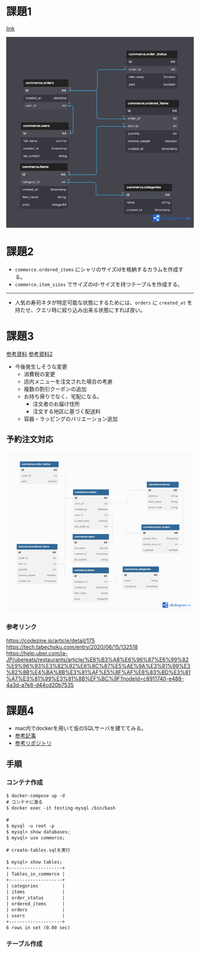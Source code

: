 # 課題1
[link](https://dbdiagram.io/d/63788278c9abfc611173cfd5)

![テーブル設計](img/pc_db-model1-lesson1.png)

# 課題2
* `commerce.ordered_items` にシャリのサイズidを格納するカラムを作成する。
* `commerce.item_sizes` でサイズのid-サイズを持つテーブルを作成する。

---
* 人気の寿司ネタが特定可能な状態にするためには、`orders` に `created_at` を持たせ、クエリ時に絞り込み出来る状態にすれば良い。

# 課題3
[参考資料](https://www.kurasushi.co.jp/takeout/)
[参考資料2](https://edokko.co.jp/mochikaeri2/index-mochikaeri2.html)

* 今後発生しそうな変更
  * 消費税の変更
  * 店内メニューを注文された場合の考慮
  * 複数の割引クーポンの追加
  * お持ち帰りでなく、宅配になる。
    * 注文者のお届け住所
    * 注文する地区に基づく配送料
  * 容器・ラッピングのバリエーション追加


## 予約注文対応
![yoyaku](./img/pc_db-model1-lesson3.png)

### 参考リンク
https://codezine.jp/article/detail/175
https://tech.tabechoku.com/entry/2020/06/15/132518
https://help.uber.com/ja-JP/ubereats/restaurants/article/%E6%B3%A8%E6%96%87%E6%99%82%E9%96%93%E3%82%92%E6%8C%87%E5%AE%9A%E3%81%99%E3%82%8B%E4%BA%8B%E3%81%AF%E5%8F%AF%E8%83%BD%E3%81%A7%E3%81%99%E3%81%8B%EF%BC%9F?nodeId=c8911740-e488-4a3d-a7e8-d44cd20b7535


# 課題4 
* mac内でdockerを用いて仮のSQLサーバを建ててみる。
* [参考記事](https://blog.interfamilia.co.jp/2022/07/06/MySQL-%E6%A4%9C%E8%A8%BC%E7%94%A8-Docker-%E7%92%B0%E5%A2%83%E3%82%92%E4%BD%BF%E3%81%A3%E3%81%A6-SQL-%E3%81%AE%E7%B7%B4%E7%BF%92%E3%82%92%E3%81%97%E3%82%88%E3%81%86/)
* [参考リポジトリ](https://github.com/interfamilia/testing-mysql-docker)

## 手順
### コンテナ作成
```
$ docker-compose up -d
# コンテナに潜る
$ docker exec -it testing-mysql /bin/bash

# 
$ mysql -u root -p
$ mysql> show databases;
$ mysql> use commerce;

# create-tables.sqlを実行

$ mysql> show tables;
+--------------------+
| Tables_in_commerce |
+--------------------+
| categories         |
| items              |
| order_status       |
| ordered_items      |
| orders             |
| users              |
+--------------------+
6 rows in set (0.00 sec)
```
### テーブル作成
